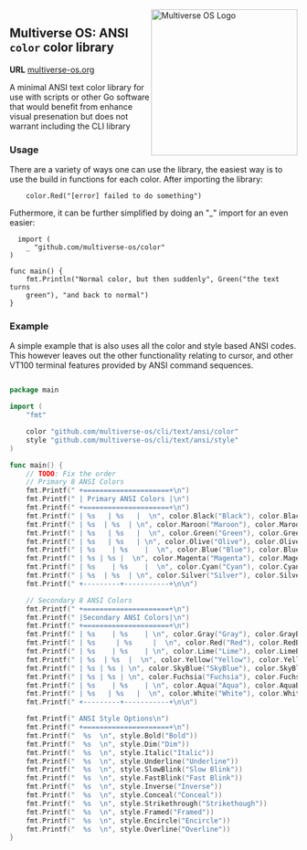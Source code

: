 <img src="https://avatars2.githubusercontent.com/u/24763891?s=400&u=c1150e7da5667f47159d433d8e49dad99a364f5f&v=4"  width="256px" height="256px" align="right" alt="Multiverse OS Logo">

## Multiverse OS: ANSI `color` color library
**URL** [multiverse-os.org](https://multiverse-os.org)

A minimal ANSI text color library for use with scripts or other Go software that would benefit from enhance visual presenation but does not warrant including the CLI library

### Usage
There are a variety of ways one can use the library, the easiest way is to use
the build in functions for each color. After importing the library:

```
    color.Red("[error] failed to do something")
```

Futhermore, it can be further simplified by doing an "\_" import for an even
easier: 

```
  import (
    _ "github.com/multiverse-os/color"
)

func main() {
    fmt.Println("Normal color, but then suddenly", Green("the text turns
    green"), "and back to normal")
}

```

### Example
A simple example that is also uses all the color and style based ANSI codes.
This however leaves out the other functionality relating to cursor, and other
VT100 terminal features provided by ANSI command sequences.

``` go

package main

import (
	"fmt"

	color "github.com/multiverse-os/cli/text/ansi/color"
	style "github.com/multiverse-os/cli/text/ansi/style"
)

func main() {
	// TODO: Fix the order
	// Primary 8 ANSI Colors
	fmt.Printf(" +=====================+\n")
	fmt.Printf(" | Primary ANSI Colors |\n")
	fmt.Printf(" +=====================+\n")
	fmt.Printf(" | %s   | %s   |  \n", color.Black("Black"), color.BlackBg("BlackBg"))
	fmt.Printf(" | %s  | %s  | \n", color.Maroon("Maroon"), color.MaroonBg("MaroonBg"))
	fmt.Printf(" | %s   | %s   |  \n", color.Green("Green"), color.GreenBg("GreenBg"))
	fmt.Printf(" | %s   | %s   | \n", color.Olive("Olive"), color.OliveBg("OliveBg"))
	fmt.Printf(" | %s    | %s    |  \n", color.Blue("Blue"), color.BlueBg("BlueBg"))
	fmt.Printf(" | %s | %s |  \n", color.Magenta("Magenta"), color.MagentaBg("MagentaBg"))
	fmt.Printf(" | %s    | %s    |  \n", color.Cyan("Cyan"), color.CyanBg("CyanBg"))
	fmt.Printf(" | %s  | %s  | \n", color.Silver("Silver"), color.SilverBg("SilverBg"))
	fmt.Printf(" +---------+-----------+\n\n")

	// Secondary 8 ANSI Colors
	fmt.Printf(" +=====================+\n")
	fmt.Printf(" |Secondary ANSI Colors|\n")
	fmt.Printf(" +=====================+\n")
	fmt.Printf(" | %s    | %s    | \n", color.Gray("Gray"), color.GrayBg("GrayBg"))
	fmt.Printf(" | %s     | %s     |  \n", color.Red("Red"), color.RedBg("RedBg"))
	fmt.Printf(" | %s    | %s    | \n", color.Lime("Lime"), color.LimeBg("LimeBg"))
	fmt.Printf(" | %s  | %s  |  \n", color.Yellow("Yellow"), color.YellowBg("YellowBg"))
	fmt.Printf(" | %s | %s | \n", color.SkyBlue("SkyBlue"), color.SkyBlueBg("SkyBlueBg"))
	fmt.Printf(" | %s | %s | \n", color.Fuchsia("Fuchsia"), color.FuchsiaBg("FuchsiaBg"))
	fmt.Printf(" | %s    | %s    | \n", color.Aqua("Aqua"), color.AquaBg("AquaBg"))
	fmt.Printf(" | %s   | %s   |  \n", color.White("White"), color.WhiteBg("WhiteBg"))
	fmt.Printf(" +---------+-----------+\n\n")

	fmt.Printf(" ANSI Style Options\n")
	fmt.Printf(" +=====================+\n")
	fmt.Printf("  %s  \n", style.Bold("Bold"))
	fmt.Printf("  %s  \n", style.Dim("Dim"))
	fmt.Printf("  %s  \n", style.Italic("Italic"))
	fmt.Printf("  %s  \n", style.Underline("Underline"))
	fmt.Printf("  %s  \n", style.SlowBlink("Slow Blink"))
	fmt.Printf("  %s  \n", style.FastBlink("Fast Blink"))
	fmt.Printf("  %s  \n", style.Inverse("Inverse"))
	fmt.Printf("  %s  \n", style.Conceal("Conceal"))
	fmt.Printf("  %s  \n", style.Strikethrough("Strikethough"))
	fmt.Printf("  %s  \n", style.Framed("Framed"))
	fmt.Printf("  %s  \n", style.Encircle("Encircle"))
	fmt.Printf("  %s  \n", style.Overline("Overline"))
}
```
